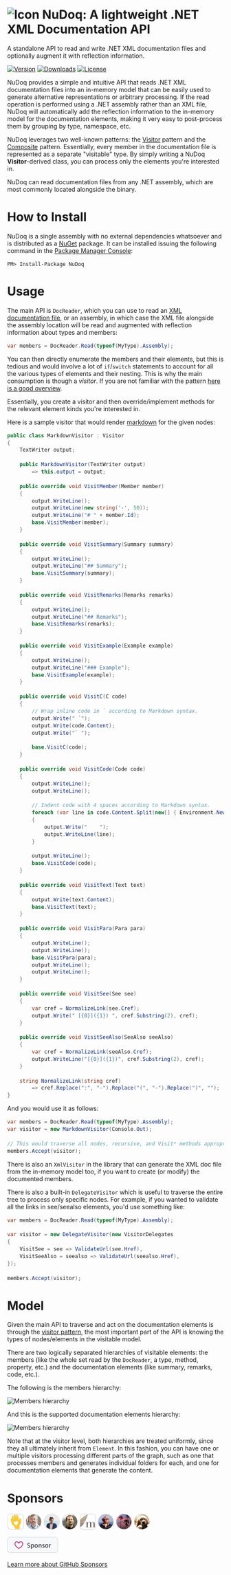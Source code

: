 ![Icon](https://raw.github.com/devlooped/NuDoq/main/doc/Icon-32.png) NuDoq: A lightweight .NET XML Documentation API
================

A standalone API to read and write .NET XML documentation files and optionally augment it with reflection information.

[![Version](https://img.shields.io/nuget/v/NuDoq.svg?color=royalblue)](https://www.nuget.org/packages/NuDoq)
[![Downloads](https://img.shields.io/nuget/dt/NuDoq?color=darkmagenta)](https://www.nuget.org/packages/NuDoq)
[![License](https://img.shields.io/github/license/devlooped/NuDoq.svg?color=blue)](https://github.com/devlooped/NuDoq/blob/main/license.txt)

<!-- #overview -->

NuDoq provides a simple and intuitive API that reads .NET XML documentation files into an in-memory model that can be easily used to generate alternative representations or arbitrary processing. If the read operation is performed using a .NET assembly rather than an XML file, NuDoq will automatically add the reflection information to the in-memory model for the documentation elements, making it very easy to post-process them by grouping by type, namespace, etc.

NuDoq leverages two well-known patterns: the [Visitor](http://en.wikipedia.org/wiki/Visitor_pattern) pattern and the [Composite](http://en.wikipedia.org/wiki/Composite_pattern) pattern. Essentially, every member in the documentation file is represented as a separate "visitable" type. By simply writing a NuDoq **Visitor**-derived class, you can process only the elements you're interested in.

NuDoq can read documentation files from any .NET assembly, which are most commonly located alongside the binary.

<!-- #overview -->

# How to Install
NuDoq is a single assembly with no external dependencies whatsoever and is distributed as a [NuGet](https://nuget.org/packages/NuDoq) package. It can be installed issuing the following command in the [Package Manager Console](http://docs.nuget.org/docs/start-here/using-the-package-manager-console):

	PM> Install-Package NuDoq

<!-- #usage -->
# Usage

The main API is `DocReader`, which you can use to read an [XML documentation file](https://docs.microsoft.com/en-us/dotnet/csharp/codedoc), or an assembly, in which case the XML file alongside the assembly location will be read and augmented with reflection information about types and members:

```csharp
var members = DocReader.Read(typeof(MyType).Assembly);
```

You can then directly enumerate the members and their elements, but this is tedious and would involve a lot of `if`/`switch` statements to account for all the various types of elements and their nesting. This is why the main consumption is though a *visitor*. If you are not familiar with the pattern [here is a good overview](https://dofactory.com/net/visitor-design-pattern). 

Essentially, you create a visitor and then override/implement methods for the relevant element kinds you're interested in.

Here is a sample visitor that would render [markdown](https://www.markdownguide.org/) for the given nodes:

```csharp
public class MarkdownVisitor : Visitor
{
    TextWriter output;

    public MarkdownVisitor(TextWriter output) 
        => this.output = output;

    public override void VisitMember(Member member)
    {
        output.WriteLine();
        output.WriteLine(new string('-', 50));
        output.WriteLine("# " + member.Id);
        base.VisitMember(member);
    }

    public override void VisitSummary(Summary summary)
    {
        output.WriteLine();
        output.WriteLine("## Summary");
        base.VisitSummary(summary);
    }

    public override void VisitRemarks(Remarks remarks)
    {
        output.WriteLine();
        output.WriteLine("## Remarks");
        base.VisitRemarks(remarks);
    }

    public override void VisitExample(Example example)
    {
        output.WriteLine();
        output.WriteLine("### Example");
        base.VisitExample(example);
    }

    public override void VisitC(C code)
    {
        // Wrap inline code in ` according to Markdown syntax.
        output.Write(" `");
        output.Write(code.Content);
        output.Write("` ");

        base.VisitC(code);
    }

    public override void VisitCode(Code code)
    {
        output.WriteLine();
        output.WriteLine();
        
        // Indent code with 4 spaces according to Markdown syntax.
        foreach (var line in code.Content.Split(new[] { Environment.NewLine }, StringSplitOptions.None))
        {
            output.Write("    ");
            output.WriteLine(line);
        }

        output.WriteLine();
        base.VisitCode(code);
    }

    public override void VisitText(Text text)
    {
        output.Write(text.Content);
        base.VisitText(text);
    }

    public override void VisitPara(Para para)
    {
        output.WriteLine();
        output.WriteLine();
        base.VisitPara(para);
        output.WriteLine();
        output.WriteLine();
    }

    public override void VisitSee(See see)
    {
        var cref = NormalizeLink(see.Cref);
        output.Write(" [{0}]({1}) ", cref.Substring(2), cref);
    }

    public override void VisitSeeAlso(SeeAlso seeAlso)
    {
        var cref = NormalizeLink(seeAlso.Cref);
        output.WriteLine("[{0}]({1})", cref.Substring(2), cref);
    }

    string NormalizeLink(string cref)
        => cref.Replace(":", "-").Replace("(", "-").Replace(")", "");
}
```

And you would use it as follows:

```csharp
var members = DocReader.Read(typeof(MyType).Assembly);
var visitor = new MarkdownVisitor(Console.Out);

// This would traverse all nodes, recursive, and Visit* methods appropriately
members.Accept(visitor);
```

There is also an `XmlVisitor` in the library that can generate the XML doc file from the in-memory model too, if you want to create (or modify) the documented members.

There is also a built-in `DelegateVisitor` which is useful to traverse the entire tree to process only specific nodes. For example, if you wanted to validate all the links in see/seealso elements, you'd use something like:

```csharp
var members = DocReader.Read(typeof(MyType).Assembly);

var visitor = new DelegateVisitor(new VisitorDelegates
{
    VisitSee = see => ValidateUrl(see.Href),
    VisitSeeAlso = seealso => ValidateUrl(seealso.Href),
});

members.Accept(visitor);
```

# Model

Given the main API to traverse and act on the documentation elements is through the [visitor pattern](https://dofactory.com/net/visitor-design-pattern), the most important part of the API is knowing the types of nodes/elements in the visitable model.

There are two logically separated hierarchies of visitable elements: the members (like the whole set read by the `DocReader`, a type, method, property, etc.) and the documentation elements (like summary, remarks, code, etc.).

The following is the members hierarchy:

![Members hierarchy](https://raw.githubusercontent.com/devlooped/NuDoq/main/doc/NuDoq.Members.png)

And this is the supported documentation elements hierarchy:

![Members hierarchy](https://raw.githubusercontent.com/devlooped/NuDoq/main/doc/NuDoq.Content.png)

Note that at the visitor level, both hierarchies are treated uniformly, since they all ultimately inherit from `Element`. In this fashion, you can have one or multiple visitors processing different parts of the graph, such as one that processes members and generates individual folders for each, and one for documentation elements that generate the content.


<!-- include https://github.com/devlooped/sponsors/raw/main/footer.md -->
# Sponsors 

<!-- sponsors.md -->
[![Clarius Org](https://raw.githubusercontent.com/devlooped/sponsors/main/.github/avatars/clarius.png "Clarius Org")](https://github.com/clarius)
[![Christian Findlay](https://raw.githubusercontent.com/devlooped/sponsors/main/.github/avatars/MelbourneDeveloper.png "Christian Findlay")](https://github.com/MelbourneDeveloper)
[![C. Augusto Proiete](https://raw.githubusercontent.com/devlooped/sponsors/main/.github/avatars/augustoproiete.png "C. Augusto Proiete")](https://github.com/augustoproiete)
[![Kirill Osenkov](https://raw.githubusercontent.com/devlooped/sponsors/main/.github/avatars/KirillOsenkov.png "Kirill Osenkov")](https://github.com/KirillOsenkov)
[![MFB Technologies, Inc.](https://raw.githubusercontent.com/devlooped/sponsors/main/.github/avatars/MFB-Technologies-Inc.png "MFB Technologies, Inc.")](https://github.com/MFB-Technologies-Inc)
[![SandRock](https://raw.githubusercontent.com/devlooped/sponsors/main/.github/avatars/sandrock.png "SandRock")](https://github.com/sandrock)
[![Eric C](https://raw.githubusercontent.com/devlooped/sponsors/main/.github/avatars/eeseewy.png "Eric C")](https://github.com/eeseewy)
[![Andy Gocke](https://raw.githubusercontent.com/devlooped/sponsors/main/.github/avatars/agocke.png "Andy Gocke")](https://github.com/agocke)


<!-- sponsors.md -->

[![Sponsor this project](https://raw.githubusercontent.com/devlooped/sponsors/main/sponsor.png "Sponsor this project")](https://github.com/sponsors/devlooped)
&nbsp;

[Learn more about GitHub Sponsors](https://github.com/sponsors)

<!-- https://github.com/devlooped/sponsors/raw/main/footer.md -->
